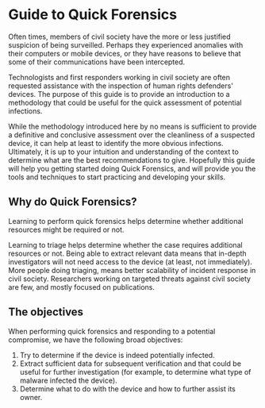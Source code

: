 # Guide to Quick Forensics

Often times, members of civil society have the more or less justified suspicion of being surveilled. Perhaps they experienced anomalies with their computers or mobile devices, or they have reasons to believe that some of their communications have been intercepted.

Technologists and first responders working in civil society are often requested assistance with the inspection of human rights defenders' devices.
The purpose of this guide is to provide an introduction to a methodology that could be useful for the quick assessment of potential infections. 

While the methodology introduced here by no means is sufficient to provide a definitive and conclusive assessment over the cleanliness of a suspected device, it can help at least to identify the more obvious infections. Ultimately, it is up to your intuition and understanding of the context to determine what are the best recommendations to give. Hopefully this guide will help you getting started doing Quick Forensics, and will provide you the tools and techniques to start practicing and developing your skills.

## Why do Quick Forensics?

Learning to perform quick forensics helps determine whether additional resources might be required or not. 

Learning to triage helps determine whether the case requires additional resources or not.
Being able to extract relevant data means that in-depth investigators will not need access to the device (at least, not immediately).
More people doing triaging, means better scalability of incident response in civil society.
Researchers working on targeted threats against civil society are few, and mostly focused on publications.

## The objectives

When performing quick forensics and responding to a potential compromise, we have the following broad objectives:

1. Try to determine if the device is indeed potentially infected.
2. Extract sufficient data for subsequent verification and that could be useful for further investigation (for example, to determine what type of malware infected the device).
3. Determine what to do with the device and how to further assist its owner.
